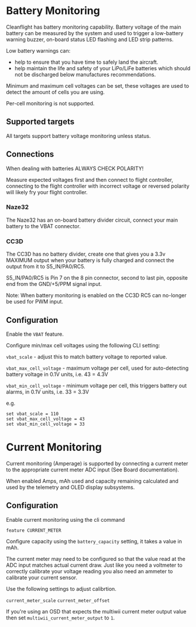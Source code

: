 # Battery Monitoring

Cleanflight has battery monitoring capability.  Battery voltage of the main battery can be measured by the system and used
to trigger a low-battery warning buzzer, on-board status LED flashing and LED strip patterns.

Low battery warnings can:

* help to ensure that you have time to safely land the aircraft.
* help maintain the life and safety of your LiPo/LiFe batteries which should not be discharged below manufactures recommendations.

Minimum and maximum cell voltages can be set, these voltages are used to detect the amount of cells you are using.

Per-cell monitoring is not supported.
  
## Supported targets

All targets support battery voltage monitoring unless status.

## Connections

When dealing with batteries ALWAYS CHECK POLARITY!

Measure expected voltages first and then connect to flight controller, connecting to the flight controller with
incorrect voltage or reversed polarity will likely fry your flight controller.

### Naze32

The Naze32 has an on-board battery divider circuit, connect your main battery to the VBAT connector.

### CC3D

The CC3D has no battery divider, create one that gives you a 3.3v MAXIMUM output when your battery is
fully charged and connect the output from it to S5_IN/PA0/RC5.

S5_IN/PA0/RC5 is Pin 7 on the 8 pin connector, second to last pin, opposite end from the GND/+5/PPM signal input.

Note: When battery monitoring is enabled on the CC3D RC5 can no-longer be used for PWM input.
 
## Configuration

Enable the `VBAT` feature.

Configure min/max cell voltages using the following CLI setting:

`vbat_scale` - adjust this to match battery voltage to reported value.

`vbat_max_cell_voltage` - maximum voltage per cell, used for auto-detecting battery voltage in 0.1V units, i.e. 43 = 4.3V

`vbat_min_cell_voltage` - minimum voltage per cell, this triggers battery out alarms, in 0.1V units, i.e. 33 = 3.3V

e.g.

```
set vbat_scale = 110
set vbat_max_cell_voltage = 43
set vbat_min_cell_voltage = 33
```

# Current Monitoring

Current monitoring (Amperage) is supported by connecting a current meter to the appropriate current meter ADC input (See Board documentation).

When enabled Amps, mAh used and capacity remaining calculated and used by the telemetry and OLED display subsystems.

## Configuration

Enable current monitoring using the cli command

```
feature CURRENT_METER
```

Configure capacity using the `battery_capacity` setting, it takes a value in mAh.

The current meter may need to be configured so that the value read at the ADC input matches actual current draw.  Just like you need a voltmeter to correctly calibrate your voltage reading you also need an ammeter to calibrate your current sensor.

Use the following settings to adjust calibrtion. 

`current_meter_scale`
`current_meter_offset`

If you're using an OSD that expects the multiwii current meter output value then set `multiwii_current_meter_output` to `1`.
